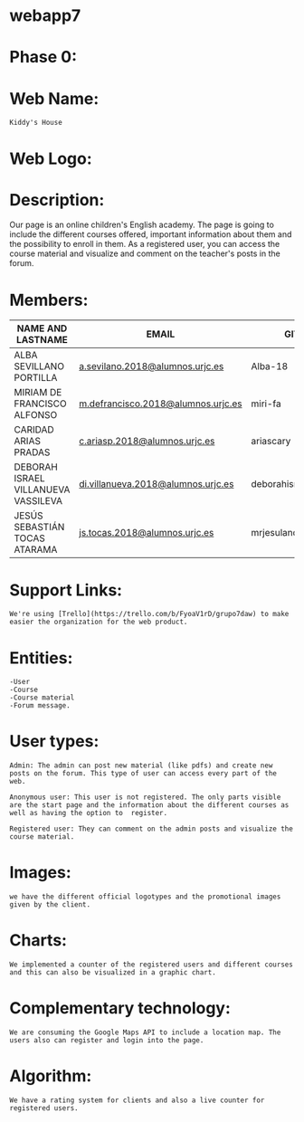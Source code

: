 # webapp7

# Phase 0:

# Web Name:
	Kiddy's House

# Web Logo:
	
# Description:
Our page is an online children's English academy. The page is going to include the different courses offered, important information about them and the possibility to enroll in them. As a registered user, you can access the course material and visualize and comment on the teacher's posts in the forum.

# Members:
| NAME AND LASTNAME | EMAIL | GITHUB |
| ------------- | ------------- | ------------- |
| ALBA SEVILLANO PORTILLA  | a.sevilano.2018@alumnos.urjc.es  | Alba-18  |
| MIRIAM DE FRANCISCO ALFONSO | m.defrancisco.2018@alumnos.urjc.es  | miri-fa  |
| CARIDAD ARIAS PRADAS  | c.ariasp.2018@alumnos.urjc.es  | ariascary  |
| DEBORAH ISRAEL VILLANUEVA VASSILEVA | di.villanueva.2018@alumnos.urjc.es  | deborahisraelvillanueva  |
| JESÚS SEBASTIÁN TOCAS ATARAMA | js.tocas.2018@alumnos.urjc.es  | mrjesuland  |

# Support Links:
	We're using [Trello](https://trello.com/b/FyoaV1rD/grupo7daw) to make easier the organization for the web product.
# Entities: 
	-User
	-Course
	-Course material
	-Forum message.

# User types:
	Admin: The admin can post new material (like pdfs) and create new posts on the forum. This type of user can access every part of the web.
	
	Anonymous user: This user is not registered. The only parts visible are the start page and the information about the different courses as well as having the option to 	register.
	
	Registered user: They can comment on the admin posts and visualize the course material.

# Images: 
	we have the different official logotypes and the promotional images given by the client.

# Charts: 
	We implemented a counter of the registered users and different courses and this can also be visualized in a graphic chart.

# Complementary technology: 
	We are consuming the Google Maps API to include a location map. The users also can register and login into the page.

# Algorithm: 
	We have a rating system for clients and also a live counter for registered users. 
